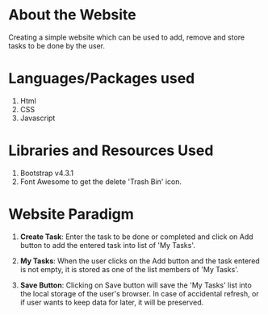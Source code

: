# About the Website

Creating a simple website which can be used to add, remove and store tasks to be done by the user.

# Languages/Packages used

1. Html
2. CSS
3. Javascript

# Libraries and Resources Used

1. Bootstrap v4.3.1
2. Font Awesome to get the delete 'Trash Bin' icon.

# Website Paradigm

1. **Create Task**: Enter the task to be done or completed and click on Add button to add the entered task into list of 'My Tasks'.

2. **My Tasks**: When the user clicks on the Add button and the task entered is not empty, it is stored as one of the list members of 'My Tasks'.

3. **Save Button**: Clicking on Save button will save the 'My Tasks' list into the local storage of the user's browser. In case of accidental refresh, or if user wants to keep data for later, it will be preserved.
